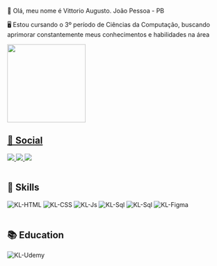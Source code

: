 👋 Olá, meu nome é Vittorio Augusto. João Pessoa - PB

🖥️ Estou cursando o 3º período de Ciências da Computação, buscando aprimorar constantemente meus conhecimentos e habilidades na área

<div>
  <a href="https://github.com/vittorioaugusto">
  <img height="180em" src="https://github-readme-stats.vercel.app/api/top-langs/?username=vittorioaugusto&layout=compact&langs_count=7&theme=highcontrast"/>
</div>

<div>
 <h2> 👨 Social </h2>
 <a href="mailto:vi.aborges47@gmail.com" target="_blank">
   <img src="https://img.shields.io/badge/Gmail-D14836?style=for-the-badge&logo=gmail&logoColor=white" target="_blank">
 </a>
 <a href="https://www.linkedin.com/in/vittorio-augusto/" target="_blank">
   <img src="https://img.shields.io/badge/-LinkedIn-%230077B5?style=for-the-badge&logo=linkedin&logoColor=white" target="_blank">
 </a>
 <a href="https://www.instagram.com/vittorio.augusto/" target="_blank"><img src="https://img.shields.io/badge/-Instagram-%23E4405F?style=for-the-badge&logo=instagram&logoColor=white" target="_blank">
 </a>
 
 <br>

<div style="display: inline_block"><br>
  <h2> 🚀 Skills </h2>
<img align="center" alt="KL-HTML" src="https://img.shields.io/badge/HTML5-E34F26?style=for-the-badge&logo=html5&logoColor=white">
<img align="center" alt="KL-CSS" src="https://img.shields.io/badge/CSS3-1572B6?style=for-the-badge&logo=css3&logoColor=white">
<img align="center" alt="KL-Js" src="https://img.shields.io/badge/JavaScript-F7DF1E?style=for-the-badge&logo=javascript&logoColor=black">
<img align="center" alt="KL-Sql" src="https://img.shields.io/badge/PHP-777BB4?style=for-the-badge&logo=php&logoColor=white" />
<img align="center" alt="KL-Sql" src="https://img.shields.io/badge/MySQL-00000F?style=for-the-badge&logo=mysql&logoColor=white">
<img align="center" alt="KL-Figma" src="https://img.shields.io/badge/Figma-F24E1E?style=for-the-badge&logo=figma&logoColor=white"/>
  
</div>

<div style="display: inline_block"><br>
  <h2> 📚 Education </h2>
<img align="center" alt="KL-Udemy" src="https://img.shields.io/badge/Udemy-EC5252?style=for-the-badge&logo=Udemy&logoColor=white">

</div>

